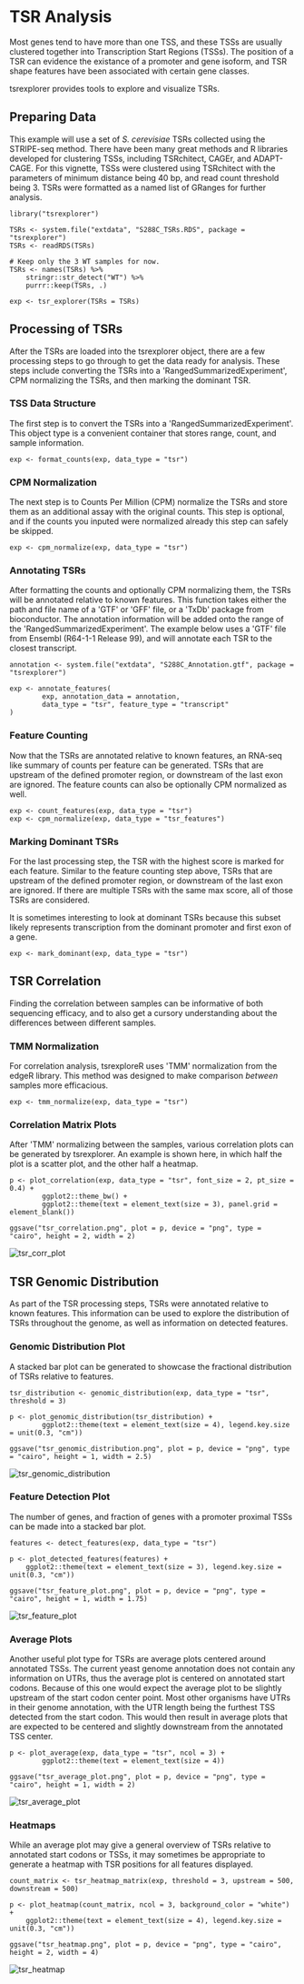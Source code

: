 
# TSR Analysis

Most genes tend to have more than one TSS, and these TSSs are usually clustered together into Transcription Start Regions (TSSs).
The position of a TSR can evidence the existance of a promoter and gene isoform,
and TSR shape features have been associated with certain gene classes.

tsrexplorer provides tools to explore and visualize TSRs.

## Preparing Data

This example will use a set of *S. cerevisiae* TSRs collected using the STRIPE-seq method.
There have been many great methods and R libraries developed for clustering TSSs,
including TSRchitect, CAGEr, and ADAPT-CAGE.
For this vignette, TSSs were clustered using TSRchitect with the parameters of minimum distance being 40 bp,
and read count threshold being 3.
TSRs were formatted as a named list of GRanges for further analysis.

```
library("tsrexplorer")

TSRs <- system.file("extdata", "S288C_TSRs.RDS", package = "tsrexplorer")
TSRs <- readRDS(TSRs)

# Keep only the 3 WT samples for now.
TSRs <- names(TSRs) %>%
	stringr::str_detect("WT") %>%
	purrr::keep(TSRs, .)

exp <- tsr_explorer(TSRs = TSRs)
```

## Processing of TSRs

After the TSRs are loaded into the tsrexplorer object,
there are a few processing steps to go through to get the data ready for analysis.
These steps include converting the TSRs into a 'RangedSummarizedExperiment',
CPM normalizing the TSRs, and then marking the dominant TSR.

### TSS Data Structure

The first step is to convert the TSRs into a 'RangedSummarizedExperiment'.
This object type is a convenient container that stores range, count, and sample information.

```
exp <- format_counts(exp, data_type = "tsr")
```

### CPM Normalization

The next step is to Counts Per Million (CPM) normalize the TSRs and store them as an additional assay with the original counts.
This step is optional, and if the counts you inputed were normalized already this step can safely be skipped.

```
exp <- cpm_normalize(exp, data_type = "tsr")
```

### Annotating TSRs

After formatting the counts and optionally CPM normalizing them, the TSRs will be annotated relative to known features.
This function takes either the path and file name of a 'GTF' or 'GFF' file, or a 'TxDb' package from bioconductor.
The annotation information will be added onto the range of the 'RangedSummarizedExperiment'.
The example below uses a 'GTF' file from Ensembl (R64-1-1 Release 99),
and will annotate each TSR to the closest transcript.

```
annotation <- system.file("extdata", "S288C_Annotation.gtf", package = "tsrexplorer")

exp <- annotate_features(
        exp, annotation_data = annotation,
        data_type = "tsr", feature_type = "transcript"
)
```

### Feature Counting

Now that the TSRs are annotated relative to known features, an RNA-seq like summary of counts per feature can be generated.
TSRs that are upstream of the defined promoter region, or downstream of the last exon are ignored.
The feature counts can also be optionally CPM normalized as well.

```
exp <- count_features(exp, data_type = "tsr")
exp <- cpm_normalize(exp, data_type = "tsr_features")
```

### Marking Dominant TSRs

For the last processing step, the TSR with the highest score is marked for each feature.
Similar to the feature counting step above, TSRs that are upstream of the defined promoter region,
or downstream of the last exon are ignored.
If there are multiple TSRs with the same max score, all of those TSRs are considered.

It is sometimes interesting to look at dominant TSRs because this subset likely represents transcription from the dominant
promoter and first exon of a gene.

```
exp <- mark_dominant(exp, data_type = "tsr")
```

## TSR Correlation

Finding the correlation between samples can be informative of both sequencing efficacy,
and to also get a cursory understanding about the differences between different samples.

### TMM Normalization

For correlation analysis, tsrexploreR uses 'TMM' normalization from the edgeR library.
This method was designed to make comparison *between* samples more efficacious.

```
exp <- tmm_normalize(exp, data_type = "tsr")
```

### Correlation Matrix Plots

After 'TMM' normalizing between the samples, various correlation plots can be generated by tsrexplorer.
An example is shown here, in which half the plot is a scatter plot, and the other half a heatmap.

```
p <- plot_correlation(exp, data_type = "tsr", font_size = 2, pt_size = 0.4) +
        ggplot2::theme_bw() +
        ggplot2::theme(text = element_text(size = 3), panel.grid = element_blank())

ggsave("tsr_correlation.png", plot = p, device = "png", type = "cairo", height = 2, width = 2)
```
![tsr_corr_plot](../inst/images/tsr_correlation.png)

## TSR Genomic Distribution

As part of the TSR processing steps, TSRs were annotated relative to known features.
This information can be used to explore the distribution of TSRs throughout the genome,
as well as information on detected features.

### Genomic Distribution Plot

A stacked bar plot can be generated to showcase the fractional distribution of TSRs relative to features.

```
tsr_distribution <- genomic_distribution(exp, data_type = "tsr", threshold = 3)

p <- plot_genomic_distribution(tsr_distribution) +
        ggplot2::theme(text = element_text(size = 4), legend.key.size = unit(0.3, "cm"))

ggsave("tsr_genomic_distribution.png", plot = p, device = "png", type = "cairo", height = 1, width = 2.5)
```
![tsr_genomic_distribution](../inst/images/tsr_genomic_distribution.png)

### Feature Detection Plot

The number of genes, and fraction of genes with a promoter proximal TSSs can be made into a stacked bar plot.

```
features <- detect_features(exp, data_type = "tsr")

p <- plot_detected_features(features) +
	ggplot2::theme(text = element_text(size = 3), legend.key.size = unit(0.3, "cm"))

ggsave("tsr_feature_plot.png", plot = p, device = "png", type = "cairo", height = 1, width = 1.75)
```

![tsr_feature_plot](../inst/images/tsr_feature_plot.png)

### Average Plots

Another useful plot type for TSRs are average plots centered around annotated TSSs.
The current yeast genome annotation does not contain any information on UTRs,
thus the average plot is centered on annotated start codons.
Because of this one would expect the average plot to be slightly upstream of the start codon center point.
Most other organisms have UTRs in their genome annotation,
with the UTR length being the furthest TSS detected from the start codon.
This would then result in average plots that are expected to be centered and slightly downstream from the annotated TSS center.

```
p <- plot_average(exp, data_type = "tsr", ncol = 3) +
        ggplot2::theme(text = element_text(size = 4))

ggsave("tsr_average_plot.png", plot = p, device = "png", type = "cairo", height = 1, width = 2)
```

![tsr_average_plot](../inst/images/tsr_average_plot.png)

### Heatmaps

While an average plot may give a general overview of TSRs relative to annotated start codons or TSSs,
it may sometimes be appropriate to generate a heatmap with TSR positions for all features displayed.

```
count_matrix <- tsr_heatmap_matrix(exp, threshold = 3, upstream = 500, downstream = 500)

p <- plot_heatmap(count_matrix, ncol = 3, background_color = "white") +
	ggplot2::theme(text = element_text(size = 4), legend.key.size = unit(0.3, "cm"))

ggsave("tsr_heatmap.png", plot = p, device = "png", type = "cairo", height = 2, width = 4)
```

![tsr_heatmap](../inst/images/tsr_heatmap.png)
